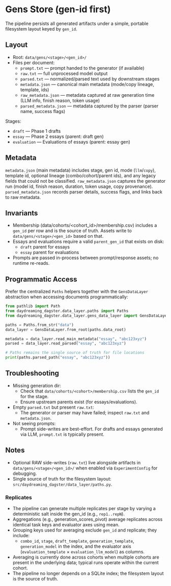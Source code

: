 # Gens Store (gen-id first)

The pipeline persists all generated artifacts under a simple, portable filesystem layout keyed by `gen_id`.

## Layout

- Root: `data/gens/<stage>/<gen_id>/`
- Files per document:
  - `prompt.txt` — prompt handed to the generator (if available)
  - `raw.txt` — full unprocessed model output
  - `parsed.txt` — normalized/parsed text used by downstream stages
  - `metadata.json` — canonical main metadata (mode/copy lineage, template, ids)
  - `raw_metadata.json` — metadata captured at raw generation time (LLM info, finish reason, token usage)
  - `parsed_metadata.json` — metadata captured by the parser (parser name, success flags)

Stages:
- `draft` — Phase 1 drafts
- `essay` — Phase 2 essays (parent: draft gen)
- `evaluation` — Evaluations of essays (parent: essay gen)

## Metadata

`metadata.json` (main metadata) includes stage, gen id, mode (`llm`/`copy`), template id, optional lineage (combo/cohort/parent ids), and any legacy fields that could not be classified. `raw_metadata.json` captures the generator run (model id, finish reason, duration, token usage, copy provenance). `parsed_metadata.json` records parser details, success flags, and links back to raw metadata.

## Invariants

- Membership (data/cohorts/<cohort_id>/membership.csv) includes a `gen_id` per row and is the source of truth. Assets write to `data/gens/<stage>/<gen_id>` based on that.
- Essays and evaluations require a valid `parent_gen_id` that exists on disk:
  - `draft` parent for essays
  - `essay` parent for evaluations
- Prompts are passed in-process between prompt/response assets; no runtime re-reads.

## Programmatic Access

Prefer the centralized `Paths` helpers together with the `GensDataLayer` abstraction when accessing documents programmatically:

```python
from pathlib import Path
from daydreaming_dagster.data_layer.paths import Paths
from daydreaming_dagster.data_layer.gens_data_layer import GensDataLayer

paths = Paths.from_str("data")
data_layer = GensDataLayer.from_root(paths.data_root)

metadata = data_layer.read_main_metadata("essay", "abc123xyz")
parsed = data_layer.read_parsed("essay", "abc123xyz")

# Paths remains the single source of truth for file locations
print(paths.parsed_path("essay", "abc123xyz"))
```

## Troubleshooting

- Missing generation dir:
  - Check that `data/cohorts/<cohort>/membership.csv` lists the `gen_id` for the stage.
  - Ensure upstream parents exist (for essays/evaluations).
- Empty `parsed.txt` but present `raw.txt`:
  - The generator or parser may have failed; inspect `raw.txt` and `metadata.json`.
- Not seeing prompts:
  - Prompt side-writes are best-effort. For drafts and essays generated via LLM, `prompt.txt` is typically present.

## Notes

- Optional RAW side-writes (`raw.txt`) live alongside artifacts in `data/gens/<stage>/<gen_id>/` when enabled via `ExperimentConfig` for debugging.
- Single source of truth for the filesystem layout: `src/daydreaming_dagster/data_layer/paths.py`.

### Replicates

- The pipeline can generate multiple replicates per stage by varying a deterministic salt inside the gen_id (e.g., `rep1..repN`).
- Aggregations (e.g., generation_scores_pivot) average replicates across identical task keys and evaluator axes using mean.
- Grouping keys used for averaging exclude `gen_id` and replicate; they include:
  - `combo_id`, `stage`, `draft_template`, `generation_template`, `generation_model` in the index, and the evaluator axis (`evaluation_template` × `evaluation_llm_model`) as columns.
- Averaging is currently done across cohorts when multiple cohorts are present in the underlying data; typical runs operate within the current cohort.
- The pipeline no longer depends on a SQLite index; the filesystem layout is the source of truth.
